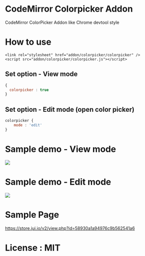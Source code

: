 # CodeMirror Colorpicker Addon 

CodeMirror ColorPicker Addon like Chrome devtool style  

# How to use 

```
<link rel="stylesheet" href="addon/colorpicker/colorpicker" />
<script src="addon/colorpicker/colorpicker.js"></script>
```

## Set option - View mode 

```javascript
{
  colorpicker : true
}
```

## Set option - Edit mode (open color picker)

```javascript
colorpicker {
    mode : 'edit'
}
```

# Sample demo - View mode 

<img src="http://i.giphy.com/l3q2SDCDRUCaTiEKs.gif" />

# Sample demo - Edit mode 

<img src="http://i.giphy.com/26xBI1fdHFsAjCwqQ.gif" />


# Sample Page 

https://store.jui.io/v2/view.php?id=58930a1a94976c9b562541a6


# License : MIT 
